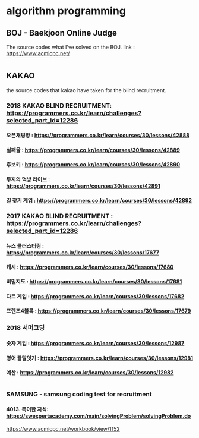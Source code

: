 # algorithm programming

## BOJ - Baekjoon Online Judge
The source codes what I've solved on the BOJ.
link : https://www.acmicpc.net/

#
## KAKAO
the source codes that kakao have taken for the blind recruitment.

### 2018 KAKAO BLIND RECRUITMENT: https://programmers.co.kr/learn/challenges?selected_part_id=12286
#### 오픈채팅방 : https://programmers.co.kr/learn/courses/30/lessons/42888  
#### 실패율 : https://programmers.co.kr/learn/courses/30/lessons/42889
#### 후보키 : https://programmers.co.kr/learn/courses/30/lessons/42890
#### 무지의 먹방 라이브 : https://programmers.co.kr/learn/courses/30/lessons/42891
#### 길 찾기 게임 : https://programmers.co.kr/learn/courses/30/lessons/42892

### 2017 KAKAO BLIND RECRUITMENT : https://programmers.co.kr/learn/challenges?selected_part_id=12286
#### 뉴스 클러스터링 : https://programmers.co.kr/learn/courses/30/lessons/17677
#### 캐시 :  https://programmers.co.kr/learn/courses/30/lessons/17680
#### 비밀지도 : https://programmers.co.kr/learn/courses/30/lessons/17681
#### 다트 게임 : https://programmers.co.kr/learn/courses/30/lessons/17682
#### 프렌즈4블록 : https://programmers.co.kr/learn/courses/30/lessons/17679

### 2018 서머코딩
#### 숫자 게임 : https://programmers.co.kr/learn/courses/30/lessons/12987
#### 영어 끝말잇기 : https://programmers.co.kr/learn/courses/30/lessons/12981
#### 예산 : https://programmers.co.kr/learn/courses/30/lessons/12982

#

### SAMSUNG - samsung coding test for recruitment

#### 4013. 특이한 자석: https://swexpertacademy.com/main/solvingProblem/solvingProblem.do

https://www.acmicpc.net/workbook/view/1152
